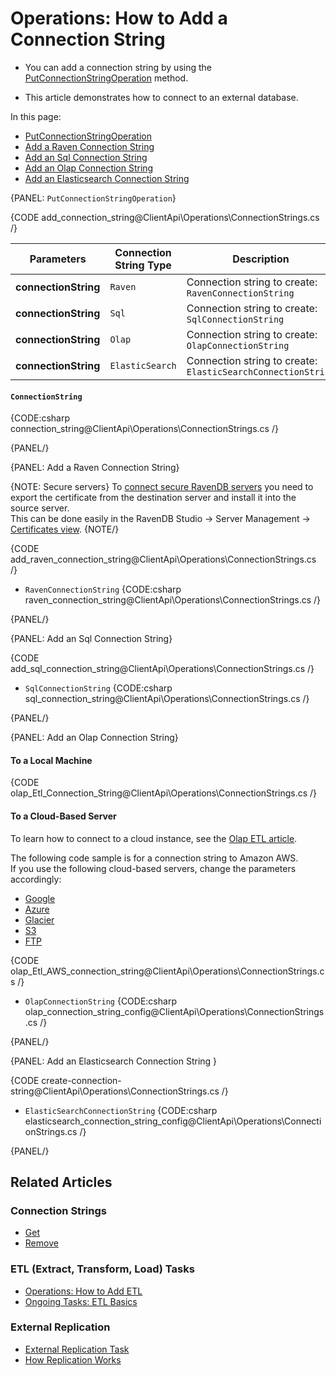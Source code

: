 # Operations: How to Add a Connection String

* You can add a connection string by using the [PutConnectionStringOperation](../../../../client-api/operations/maintenance/connection-strings/add-connection-string#putconnectionstringoperation) method.

* This article demonstrates how to connect to an external database.  

In this page:

* [PutConnectionStringOperation](../../../../client-api/operations/maintenance/connection-strings/add-connection-string#putconnectionstringoperation)  
* [Add a Raven Connection String](../../../../client-api/operations/maintenance/connection-strings/add-connection-string#add-a-raven-connection-string)  
* [Add an Sql Connection String](../../../../client-api/operations/maintenance/connection-strings/add-connection-string#add-an-sql-connection-string)  
* [Add an Olap Connection String](../../../../client-api/operations/maintenance/connection-strings/add-connection-string#add-an-olap-connection-string)  
* [Add an Elasticsearch Connection String](../../../../client-api/operations/maintenance/connection-strings/add-connection-string#add-an-elasticsearch-connection-string)  



{PANEL: `PutConnectionStringOperation`}

{CODE add_connection_string@ClientApi\Operations\ConnectionStrings.cs /}

| Parameters | Connection String Type | Description |
| ------------- | ----- | ---- |
| **connectionString** | `Raven` | Connection string to create: `RavenConnectionString` |
| **connectionString** | `Sql` | Connection string to create: `SqlConnectionString` |
| **connectionString** | `Olap` | Connection string to create: `OlapConnectionString` |
| **connectionString** | `ElasticSearch` | Connection string to create: `ElasticSearchConnectionString` |


#### `ConnectionString`

{CODE:csharp connection_string@ClientApi\Operations\ConnectionStrings.cs /}

{PANEL/}



{PANEL: Add a Raven Connection String}

{NOTE: Secure servers}
 To [connect secure RavenDB servers](../../../../server/security/authentication/certificate-management#enabling-communication-between-servers-importing-and-exporting-certificates) 
 you need to export the certificate from the destination server and install it into the source server.  
 This can be done easily in the RavenDB Studio -> Server Management -> [Certificates view](../../../../server/security/authentication/certificate-management#studio-certificates-management-view).
{NOTE/}

{CODE add_raven_connection_string@ClientApi\Operations\ConnectionStrings.cs /}

* `RavenConnectionString` 
  {CODE:csharp raven_connection_string@ClientApi\Operations\ConnectionStrings.cs /}

{PANEL/}



{PANEL: Add an Sql Connection String}

{CODE add_sql_connection_string@ClientApi\Operations\ConnectionStrings.cs /}

* `SqlConnectionString` 
  {CODE:csharp sql_connection_string@ClientApi\Operations\ConnectionStrings.cs /}

{PANEL/}



{PANEL: Add an Olap Connection String}

#### To a Local Machine

{CODE olap_Etl_Connection_String@ClientApi\Operations\ConnectionStrings.cs /}

#### To a Cloud-Based Server

To learn how to connect to a cloud instance, see the [Olap ETL article](../../../../server/ongoing-tasks/etl/olap#section-1).  
  
The following code sample is for a connection string to Amazon AWS.  
If you use the following cloud-based servers, change the parameters accordingly:  

- [Google](../../../../server/ongoing-tasks/etl/olap#section-7)  
- [Azure](../../../../server/ongoing-tasks/etl/olap#section-6)  
- [Glacier](../../../../server/ongoing-tasks/etl/olap#section-5)  
- [S3](../../../../server/ongoing-tasks/etl/olap#section-4)  
- [FTP](../../../../server/ongoing-tasks/etl/olap#section-3)  

{CODE olap_Etl_AWS_connection_string@ClientApi\Operations\ConnectionStrings.cs /}

* `OlapConnectionString`
  {CODE:csharp olap_connection_string_config@ClientApi\Operations\ConnectionStrings.cs /}

{PANEL/}




{PANEL: Add an Elasticsearch Connection String  }

{CODE create-connection-string@ClientApi\Operations\ConnectionStrings.cs /}

* `ElasticSearchConnectionString` 
  {CODE:csharp elasticsearch_connection_string_config@ClientApi\Operations\ConnectionStrings.cs /}

{PANEL/}

## Related Articles

### Connection Strings

- [Get](../../../../client-api/operations/maintenance/connection-strings/get-connection-string)
- [Remove](../../../../client-api/operations/maintenance/connection-strings/remove-connection-string)

### ETL (Extract, Transform, Load) Tasks

- [Operations: How to Add ETL](../../../../client-api/operations/maintenance/etl/add-etl)
- [Ongoing Tasks: ETL Basics](../../../../server/ongoing-tasks/etl/basics)

### External Replication

- [External Replication Task](../../../../studio/database/tasks/ongoing-tasks/external-replication-task)
- [How Replication Works](../../../../server/clustering/replication/replication)

